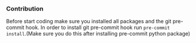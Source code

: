 ### Contribution
Before start coding make sure you installed all packages and the git pre-commit hook.
In order to install git pre-commit hook run `pre-commit install`.(Make sure you do this after installing pre-commit python package)

